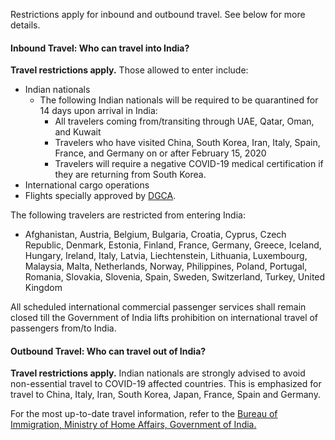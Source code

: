 Restrictions apply for inbound and outbound travel. See below for more details.

#### Inbound Travel: Who can travel into India?

**Travel restrictions apply.** Those allowed to enter include:

- Indian nationals
  - The following Indian nationals will be required to be quarantined for 14 days upon arrival in India:
    - All travelers coming from/transiting through UAE, Qatar, Oman, and Kuwait
    - Travelers who have visited China, South Korea, Iran, Italy, Spain, France, and Germany on or after February 15, 2020
    - Travelers will require a negative COVID-19 medical certification if they are returning from South Korea.
- International cargo operations
- Flights specially approved by [DGCA](https://dgca.gov.in/digigov-portal/).

The following travelers are restricted from entering India:

- Afghanistan, Austria, Belgium, Bulgaria, Croatia, Cyprus, Czech Republic, Denmark, Estonia, Finland, France, Germany, Greece, Iceland, Hungary, Ireland, Italy, Latvia, Liechtenstein, Lithuania, Luxembourg, Malaysia, Malta, Netherlands, Norway, Philippines, Poland, Portugal, Romania, Slovakia, Slovenia, Spain, Sweden, Switzerland, Turkey, United Kingdom

All scheduled international commercial passenger services shall remain closed till the Government of India lifts prohibition on international travel of passengers from/to India.

#### Outbound Travel: Who can travel out of India?

**Travel restrictions apply.** Indian nationals are strongly advised to avoid non-essential travel to COVID-19 affected countries. This is emphasized for travel to China, Italy, Iran, South Korea, Japan, France, Spain and Germany.

For the most up-to-date travel information, refer to the [Bureau of Immigration, Ministry of Home Affairs, Government of India.](https://boi.gov.in/content/advisory-travel-and-visa-restrictions-related-covid-19-1)

